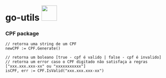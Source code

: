 # go-utils <img src="https://cdn.jsdelivr.net/gh/devicons/devicon/icons/go/go-original.svg" height="48px" />

### CPF package

```
// retorna uma string de um CPF
newCPF := CPF.Generate()

// retorna um boleano [true - cpf é valido | false - cpf é invalido]
// retorna um error caso o CPF digitado não satisfaça a regras ["xxx.xxx.xxx-xx" ou "xxxxxxxxxxx"]
isCPF, err := CPF.IsValid("xxx.xxx.xxx-xx")
```
